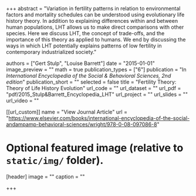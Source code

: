 +++
abstract = "Variation in fertility patterns in relation to environmental factors and mortality schedules can be understood using evolutionary life history theory. In addition to explaining differences within and between human populations, LHT allows us to make direct comparisons with other species. Here we discuss LHT, the concept of trade-offs, and the importance of this theory as applied to humans. We end by discussing the ways in which LHT potentially explains patterns of low fertility in contemporary industrialized society."

authors = ["Gert Stulp", "Louise Barrett"]
date = "2015-01-01"
image_preview = ""
math = true
publication_types = ["6"]
publication = "In *International Encyclopedia of the Social & Behavioral Sciences, 2nd edition*"
publication_short = ""
selected = false
title = "Fertility Theory: Theory of Life History Evolution"
url_code = ""
url_dataset = ""
url_pdf = "pdf/2015_Stulp&Barrett_Encyclopedia_LHT"
url_project = ""
url_slides = ""
url_video = ""

[[url_custom]]
name = "View Journal Article"
url = "https://www.elsevier.com/books/international-encyclopedia-of-the-social-andampamp-behavioral-sciences/wright/978-0-08-097086-8"

# Optional featured image (relative to `static/img/` folder).
[header]
image = ""
caption = ""

+++
